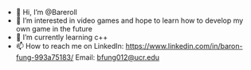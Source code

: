 - 👋 Hi, I’m @Bareroll
- 👀 I’m interested in video games and hope to learn how to develop my own game in the future
- 🌱 I’m currently learning c++
- 📫 How to reach me on LinkedIn: https://www.linkedin.com/in/baron-fung-993a75183/ Email: bfung012@ucr.edu

<!---
Bareroll/Bareroll is a ✨ special ✨ repository because its `README.md` (this file) appears on your GitHub profile.
You can click the Preview link to take a look at your changes.
--->
